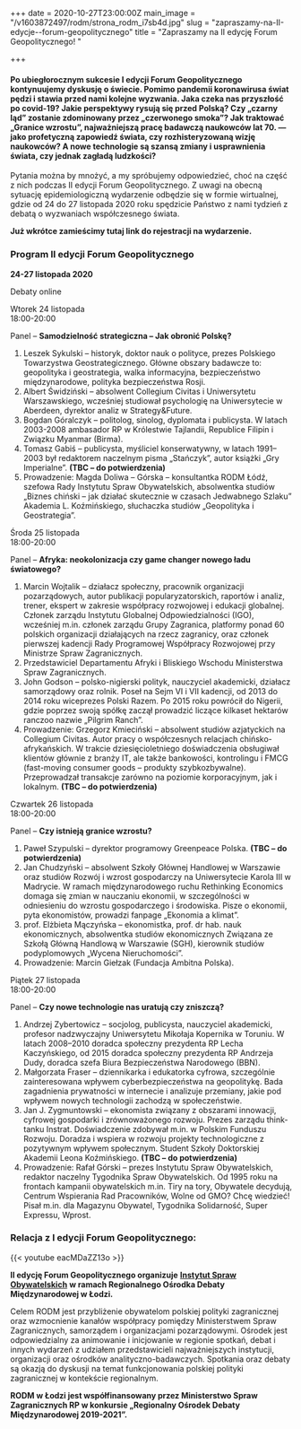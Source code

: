 +++
date = 2020-10-27T23:00:00Z
main_image = "/v1603872497/rodm/strona_rodm_i7sb4d.jpg"
slug = "zapraszamy-na-II-edycje--forum-geopolitycznego"
title = "Zapraszamy na II edycję Forum Geopolitycznego! "

+++
#### **Po ubiegłorocznym sukcesie I edycji Forum Geopolitycznego kontynuujemy dyskusję o świecie. Pomimo pandemii koronawirusa świat pędzi i stawia przed nami kolejne wyzwania. Jaka czeka nas przyszłość po covid-19? Jakie perspektywy rysują się przed Polską? Czy „czarny ląd” zostanie zdominowany przez „czerwonego smoka”? Jak traktować „Granice wzrostu”, najważniejszą pracę badawczą naukowców lat 70. — jako profetyczną zapowiedź świata, czy rozhisteryzowaną wizję naukowców? A nowe technologie są szansą zmiany i usprawnienia świata, czy jednak zagładą ludzkości?**

Pytania można by mnożyć, a my spróbujemy odpowiedzieć, choć na część z nich podczas II edycji Forum Geopolitycznego. Z uwagi na obecną sytuację epidemiologiczną wydarzenie odbędzie się w formie wirtualnej, gdzie od 24 do 27 listopada 2020 roku spędzicie Państwo z nami tydzień z debatą o wyzwaniach współczesnego świata.

**Już wkrótce zamieścimy tutaj link do rejestracji na wydarzenie.**

### **Program II edycji Forum Geopolitycznego**

**24-27 listopada 2020**

Debaty online

Wtorek 24 listopada  
18:00-20:00

Panel – **Samodzielność strategiczna – Jak obronić Polskę?**

1. Leszek Sykulski – historyk, doktor nauk o polityce, prezes Polskiego Towarzystwa Geostrategicznego. Główne obszary badawcze to: geopolityka i geostrategia, walka informacyjna, bezpieczeństwo międzynarodowe, polityka bezpieczeństwa Rosji.
2. Albert Świdziński – absolwent Collegium Civitas i Uniwersytetu Warszawskiego, wcześniej studiował psychologię na Uniwersytecie w Aberdeen, dyrektor analiz w Strategy&Future.
3. Bogdan Góralczyk – politolog, sinolog, dyplomata i publicysta. W latach 2003-2008 ambasador RP w Królestwie Tajlandii, Republice Filipin i Związku Myanmar (Birma).
4. Tomasz Gabiś – publicysta, myśliciel konserwatywny, w latach 1991–2003 był redaktorem naczelnym pisma „Stańczyk”, autor książki „Gry Imperialne”. **(TBC – do potwierdzenia)**
5. Prowadzenie: Magda Doliwa – Górska – konsultantka RODM Łódź, szefowa Rady Instytutu Spraw Obywatelskich, absolwentka studiów „Biznes chiński – jak działać skutecznie w czasach Jedwabnego Szlaku” Akademia L. Koźmińskiego, słuchaczka studiów „Geopolityka i Geostrategia”.

Środa 25 listopada  
18:00-20:00

Panel – **Afryka: neokolonizacja czy game changer nowego ładu światowego?**

1. Marcin Wojtalik – działacz społeczny, pracownik organizacji pozarządowych, autor publikacji popularyzatorskich, raportów i analiz, trener, ekspert w zakresie współpracy rozwojowej i edukacji globalnej. Członek zarządu Instytutu Globalnej Odpowiedzialności (IGO), wcześniej m.in. członek zarządu Grupy Zagranica, platformy ponad 60 polskich organizacji działających na rzecz zagranicy, oraz członek pierwszej kadencji Rady Programowej Współpracy Rozwojowej przy Ministrze Spraw Zagranicznych.
2. Przedstawiciel Departamentu Afryki i Bliskiego Wschodu Ministerstwa Spraw Zagranicznych.
3. John Godson – polsko-nigierski polityk, nauczyciel akademicki, działacz samorządowy oraz rolnik. Poseł na Sejm VI i VII kadencji, od 2013 do 2014 roku wiceprezes Polski Razem. Po 2015 roku powrócił do Nigerii, gdzie poprzez swoją spółkę zaczął prowadzić liczące kilkaset hektarów ranczoo nazwie „Pilgrim Ranch”.
4. Prowadzenie: Grzegorz Kmieciński – absolwent studiów azjatyckich na Collegium Civitas. Autor pracy o współczesnych relacjach chińsko-afrykańskich. W trakcie dziesięcioletniego doświadczenia obsługiwał klientów głównie z branży IT, ale także bankowości, kontrolingu i FMCG (fast-moving consumer goods – produkty szybkozbywalne). Przeprowadzał transakcje zarówno na poziomie korporacyjnym, jak i lokalnym. **(TBC – do potwierdzenia)**

Czwartek 26 listopada  
18:00-20:00

Panel – **Czy istnieją granice wzrostu?**

1. Paweł Szypulski – dyrektor programowy Greenpeace Polska. **(TBC – do potwierdzenia)**
2. Jan Chudzyński – absolwent Szkoły Głównej Handlowej w Warszawie oraz studiów Rozwój i wzrost gospodarczy na Uniwersytecie Karola III w Madrycie. W ramach międzynarodowego ruchu Rethinking Economics domaga się zmian w nauczaniu ekonomii, w szczególności w odniesieniu do wzrostu gospodarczego i środowiska. Pisze o ekonomii, pyta ekonomistów, prowadzi fanpage „Ekonomia a klimat”.
3. prof. Elżbieta Mączyńska – ekonomistka, prof. dr hab. nauk ekonomicznych, absolwentka studiów ekonomicznych Związana ze Szkołą Główną Handlową w Warszawie (SGH), kierownik studiów podyplomowych „Wycena Nieruchomości”.
4. Prowadzenie: Marcin Giełzak (Fundacja Ambitna Polska).

Piątek 27 listopada  
18:00-20:00

Panel – **Czy nowe technologie nas uratują czy zniszczą?**

1. Andrzej Zybertowicz – socjolog, publicysta, nauczyciel akademicki, profesor nadzwyczajny Uniwersytetu Mikołaja Kopernika w Toruniu. W latach 2008–2010 doradca społeczny prezydenta RP Lecha Kaczyńskiego, od 2015 doradca społeczny prezydenta RP Andrzeja Dudy, doradca szefa Biura Bezpieczeństwa Narodowego (BBN).
2. Małgorzata Fraser – dziennikarka i edukatorka cyfrowa, szczególnie zainteresowana wpływem cyberbezpieczeństwa na geopolitykę. Bada zagadnienia prywatności w internecie i analizuje przemiany, jakie pod wpływem nowych technologii zachodzą w społeczeństwie.
3. Jan J. Zygmuntowski – ekonomista związany z obszarami innowacji, cyfrowej gospodarki i zrównoważonego rozwoju. Prezes zarządu think-tanku Instrat. Doświadczenie zdobywał m.in. w Polskim Funduszu Rozwoju. Doradza i wspiera w rozwoju projekty technologiczne z pozytywnym wpływem społecznym. Student Szkoły Doktorskiej Akademii Leona Koźmińskiego. **(TBC – do potwierdzenia)**
4. Prowadzenie: Rafał Górski – prezes Instytutu Spraw Obywatelskich, redaktor naczelny Tygodnika Spraw Obywatelskich. Od 1995 roku na frontach kampanii obywatelskich m.in. Tiry na tory, Obywatele decydują, Centrum Wspierania Rad Pracowników, Wolne od GMO? Chcę wiedzieć! Pisał m.in. dla Magazynu Obywatel, Tygodnika Solidarność, Super Expressu, Wprost.

### **Relacja z I edycji Forum Geopolitycznego:**

{{< youtube eacMDaZZ13o >}}

**II edycję Forum Geopolitycznego organizuje** [**Instytut Spraw Obywatelskich**](https://instytutsprawobywatelskich.pl/ "https://instytutsprawobywatelskich.pl/") **w ramach Regionalnego Ośrodka Debaty Międzynarodowej w Łodzi.**

Celem RODM jest przybliżenie obywatelom polskiej polityki zagranicznej oraz wzmocnienie kanałów współpracy pomiędzy Ministerstwem Spraw Zagranicznych, samorządem i organizacjami pozarządowymi. Ośrodek jest odpowiedzialny za animowanie i inicjowanie w regionie spotkań, debat i innych wydarzeń z udziałem przedstawicieli najważniejszych instytucji, organizacji oraz ośrodków analityczno-badawczych. Spotkania oraz debaty są okazją do dyskusji na temat funkcjonowania polskiej polityki zagranicznej w kontekście regionalnym.

**RODM w Łodzi jest współfinansowany przez Ministerstwo Spraw Zagranicznych RP w konkursie „Regionalny Ośrodek Debaty Międzynarodowej 2019-2021”.**